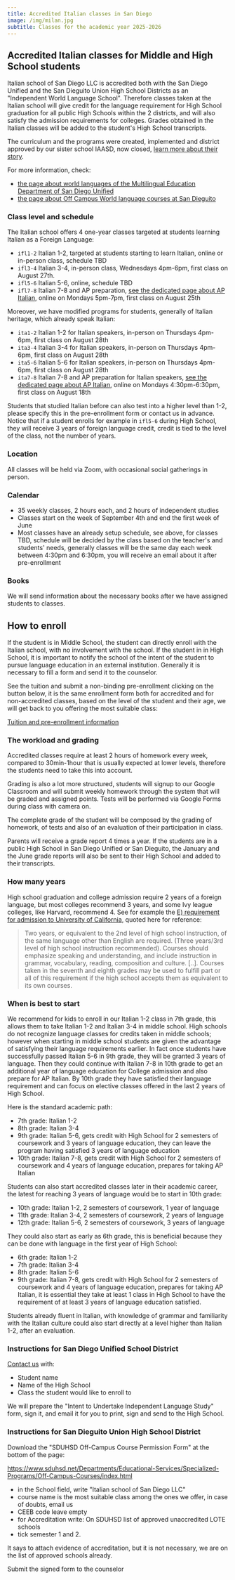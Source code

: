```yaml
---
title: Accredited Italian classes in San Diego
image: /img/milan.jpg
subtitle: Classes for the academic year 2025-2026
---
```


## Accredited Italian classes for Middle and High School students

Italian school of San Diego LLC is accredited both with the San Diego Unified and the San Dieguito Union High School Districts as an "Independent World Language School".
Therefore classes taken at the Italian school will give credit for the language requirement for High School graduation for all public High Schools within the 2 districts, and will also satisfy the admission requirements for colleges. Grades obtained in the Italian classes will be added to the student's High School transcripts.

The curriculum and the programs were created, implemented and district approved by our sister school IAASD, now closed, [learn more about their story](/about/legacy-iaasd).

For more information, check:

* [the page about world languages of the Multilingual Education Department of San Diego Unified](https://www.sdusdmed.org/projects/independent-world-languages-schools)
* [the page about Off Campus World language courses at San Dieguito](https://www.sduhsd.net/Departments/Educational-Services/Specialized-Programs/Off-Campus-Courses/Off-Campus-World-Language-Courses/index.html)

### Class level and schedule

The Italian school offers 4 one-year classes targeted at students learning Italian as a Foreign Language:

* `ifl1-2` Italian 1-2, targeted at students starting to learn Italian, online or in-person class, schedule TBD
* `ifl3-4` Italian 3-4, in-person class, Wednesdays 4pm-6pm, first class on August 27th.
* `ifl5-6` Italian 5-6, online, schedule TBD
* `ifl7-8` Italian 7-8 and AP preparation, [see the dedicated page about AP Italian](/ap-italian-san-diego), online on Mondays 5pm-7pm, first class on August 25th

Moreover, we have modified programs for students, generally of Italian heritage, which already speak Italian:

* `ita1-2` Italian 1-2 for Italian speakers, in-person on Thursdays 4pm-6pm, first class on August 28th
* `ita3-4` Italian 3-4 for Italian speakers, in-person on Thursdays 4pm-6pm, first class on August 28th
* `ita5-6` Italian 5-6 for Italian speakers, in-person on Thursdays 4pm-6pm, first class on August 28th
* `ita7-8` Italian 7-8 and AP preparation for Italian speakers, [see the dedicated page about AP Italian](/ap-italian-san-diego), online on Mondays 4:30pm-6:30pm, first class on August 18th

Students that studied Italian before can also test into a higher level than 1-2, please specify this in the pre-enrollment form or contact us in advance. Notice that if a student enrolls for example in `ifl5-6` during High School, they will receive 3 years of foreign language credit, credit is tied to the level of the class, not the number of years.

### Location

All classes will be held via Zoom, with occasional social gatherings in person.

### Calendar

* 35 weekly classes, 2 hours each, and 2 hours of independent studies
* Classes start on the week of September 4th and end the first week of June
* Most classes have an already setup schedule, see above, for classes TBD,  schedule will be decided by the class based on the teacher's and students' needs, generally classes will be the same day each week between 4:30pm and 6:30pm, you will receive an email about it after pre-enrollment

### Books

We will send information about the necessary books after we have assigned students to classes.

## How to enroll

If the student is in Middle School, the student can directly enroll with the Italian school, with no involvement with the school.
If the student in in High School, it is important to notify the school of the intent of the student to pursue language education in an external institution.
Generally it is necessary to fill a form and send it to the counselor.

See the tuition and submit a non-binding pre-enrollment clicking on the button below, it is the same enrollment form both for accredited and for non-accredited classes, based on the level of the student and their age, we will get back to you offering the most suitable class:

<div class="tc">
<a href="/enroll-accredited" class="btn raise">Tuition and pre-enrollment information</a>
</div>


### The workload and grading

Accredited classes require at least 2 hours of homework every week, compared to 30min-1hour that is usually expected at lower levels, therefore the students need to take this into account.

Grading is also a lot more structured, students will signup to our Google Classroom and will submit weekly homework through the system that will be graded and assigned points. Tests will be performed via Google Forms during class with camera on.

The complete grade of the student will be composed by the grading of homework, of tests and also of an evaluation of their participation in class.

Parents will receive a grade report 4 times a year. If the students are in a public High School in San Diego Unified or San Dieguito, the January and the June grade reports will also be sent to their High School and added to their transcripts.

### How many years

High school graduation and college admission require 2 years of a foreign language, but most colleges recommend 3 years, and some Ivy league colleges, like Harvard, recommend 4. See for example the [E) requirement for admission to University of California](https://admission.universityofcalifornia.edu/admission-requirements/freshman-requirements/subject-requirement-a-g.html), quoted here for reference:

> Two years, or equivalent to the 2nd level of high school instruction, of the same language other than English are required. (Three years/3rd level of high school instruction recommended). Courses should emphasize speaking and understanding, and include instruction in grammar, vocabulary, reading, composition and culture. [..]. Courses taken in the seventh and eighth grades may be used to fulfill part or all of this requirement if the high school accepts them as equivalent to its own courses.

### When is best to start

We recommend for kids to enroll in our Italian 1-2 class in 7th grade, this allows them to take Italian 1-2 and Italian 3-4 in middle school.
High schools do not recognize language classes for credits taken in middle schools; however when starting in middle school students are given the advantage of satisfying their language requirements earlier. In fact once students have successfully passed Italian 5-6 in 9th grade, they will be granted 3 years of language.
Then they could continue with Italian 7-8 in 10th grade to get an additional year of language education for College admission and also prepare for AP Italian.
By 10th grade they have satisfied their language requirement and can focus on elective classes offered in the last 2 years of High School.

Here is the standard academic path:

* 7th grade: Italian 1-2
* 8th grade: Italian 3-4
* 9th grade: Italian 5-6, gets credit with High School for 2 semesters of coursework and 3 years of language education, they can leave the program having satisfied 3 years of language education
* 10th grade: Italian 7-8, gets credit with High School for 2 semesters of coursework and 4 years of language education, prepares for taking AP Italian

Students can also start accredited classes later in their academic career, the latest for reaching 3 years of language would be to start in 10th grade:

* 10th grade: Italian 1-2, 2 semesters of coursework, 1 year of language
* 11th grade: Italian 3-4, 2 semesters of coursework, 2 years of language
* 12th grade: Italian 5-6, 2 semesters of coursework, 3 years of language

They could also start as early as 6th grade, this is beneficial because they can be done with language in the first year of High School:

* 6th grade: Italian 1-2
* 7th grade: Italian 3-4
* 8th grade: Italian 5-6
* 9th grade: Italian 7-8, gets credit with High School for 2 semesters of coursework and 4 years of language education, prepares for taking AP Italian, it is essential they take at least 1 class in High School to have the requirement of at least 3 years of language education satisfied.

Students already fluent in Italian, with knowledge of grammar and familiarity with the Italian culture could also start directly at a level higher than Italian 1-2, after an evaluation.


### Instructions for San Diego Unified School District

[Contact us](/contact) with:

* Student name
* Name of the High School
* Class the student would like to enroll to

We will prepare the "Intent to Undertake Independent Language Study" form, sign it, and email it for you to print, sign and send to the High School.

### Instructions for San Dieguito Union High School District

Download the "SDUHSD Off-Campus Course Permission Form" at the bottom of the page:

<https://www.sduhsd.net/Departments/Educational-Services/Specialized-Programs/Off-Campus-Courses/index.html>

* in the School field, write "Italian school of San Diego LLC"
* course name is the most suitable class among the ones we offer, in case of doubts, email us
* CEEB code leave empty
* for Accreditation write: On SDUHSD list of approved unaccredited LOTE schools
* tick semester 1 and 2.

It says to attach evidence of accreditation, but it is not necessary, we are on the list of approved schools already.

Submit the signed form to the counselor
